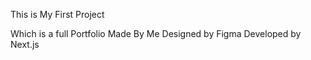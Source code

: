 This is My First Project 

Which is a full Portfolio Made By Me 
Designed by Figma 
Developed by Next.js 
